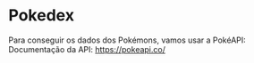 # Pokedex

Para conseguir os dados dos Pokémons, vamos usar a PokéAPI:
Documentação da API: https://pokeapi.co/
